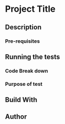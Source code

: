 # Project Title
## Description
### Pre-requisites
## Running the tests
### Code Break down
### Purpose of test
## Build With
## Author
